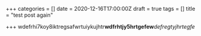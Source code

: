 +++
categories = []
date = 2020-12-16T17:00:00Z
draft = true
tags = []
title = "test post again"

+++
wdefrhi7koy8iktregsafwrtuiykujhtr**wdfrhtjy5hrtgefew**_defregtyjhrtegfe_